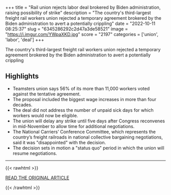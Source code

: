 +++
title = "Rail union rejects labor deal brokered by Biden administration, raising possibility of strike"
description = "The country's third-largest freight rail workers union rejected a temporary agreement brokered by the Biden administration to avert a potentially crippling"
date = "2022-10-11 08:25:37"
slug = "6345286292c2d47a3de58521"
image = "https://i.imgur.com/YWpaXKD.jpg"
score = "2197"
categories = ['union', 'labor', 'deal']
+++

The country's third-largest freight rail workers union rejected a temporary agreement brokered by the Biden administration to avert a potentially crippling

## Highlights

- Teamsters union says 56% of its more than 11,000 workers voted against the tentative agreement.
- The proposal included the biggest wage increases in more than four decades.
- The deal did not address the number of unpaid sick days for which workers would now be eligible.
- The union will delay any strike until five days after Congress reconvenes in mid-November to allow time for additional negotiations.
- The National Carriers’ Conference Committee, which represents the country’s freight railroads in national collective bargaining negotiations, said it was "disappointed" with the decision.
- The decision sets in motion a "status quo" period in which the union will resume negotiations.

---

{{< rawhtml >}}
  <p class="article-category">
    <a target="_blank" href="https://www.nbcnews.com/business/business-news/rail-union-rejects-labor-deal-brokered-biden-administration-whats-next-rcna51543">READ THE ORIGINAL ARTICLE</a>
  </p>
{{< /rawhtml >}}
